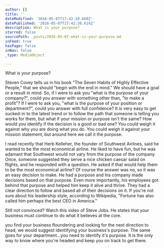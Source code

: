 ```yaml
---
author: []
title: ''
dateModified: '2016-05-07T17:42:28.668Z'
datePublished: '2016-05-07T17:42:38.614Z'
description: What is your purpose?
starred: false
sourcePath: _posts/2016-05-07-what-is-your-purpose.md
inFeed: true
hasPage: false
inNav: false
_type: MediaObject

---
```

What is your purpose?

Steven Covey tells us in his book "The Seven Habits of Highly Effective People," that we should "begin with the end in mind." We should have a goal or a result in mind. So, if I were to ask you "what is the purpose of your company?", could you answer with something other than, "to make a profit"? If I were to ask you, "what is the purpose of your position or department?", could you answer with full confidence? It is very easy to get sucked-in to the latest trend or to follow the path that someone is telling you works for them, but what if your mission or purpose isn't the same? How would you identify if the decision is a good or bad one? You could weigh it against why you are doing what you do. You could weigh it against your mission statement, but around here we call it the purpose.

I read recently that Herb Kelleher, the founder of Southwest Airlines, said he wanted to be the most economical airline. He liked to have fun, but he was adamant that Southwest would not vary from the purpose of the company. Once, someone suggested they serve a nice chicken caesar salad on flights, and he responded with a question. He asked if that would help them to be the most economical airline? Of course the answer was no, so it was an easy decision to make. He had a purpose and his company made decisions based on that purpose. Even more importantly, his employees got behind that purpose and helped him keep it alive and thrive. They had a clear direction to follow and based all of their decisions on it. If you're not sure about his leadership style, according to Wikipedia, "Fortune has also called him perhaps the best CEO in America."

Still not convinced? Watch this video of Steve Jobs. He states that your business must continue to do what it believes at the core.

you find your business floundering and looking for the next direction to head, we would suggest identifying your business's purpose. The same goes for your department...you need to identify it's purpose. It is the only way to know where you're headed and keep you on track to get there.